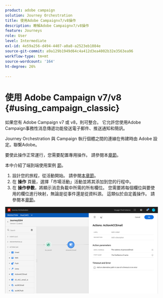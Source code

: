 ```yaml
---
product: adobe campaign
solution: Journey Orchestration
title: 使用Adobe Campaignv7/v8操作
description: 瞭解Adobe Campaignv7/v8操作
feature: Journeys
role: User
level: Intermediate
exl-id: 4e59a256-d494-4407-a0a8-a2523eb1084e
source-git-commit: a9a129b1949d64c4a412d3ea4002b32e3563ea96
workflow-type: tm+mt
source-wordcount: '164'
ht-degree: 26%

---
```


# 使用 Adobe Campaign v7/v8 {#using_campaign_classic}

如果您有 Adobe Campaign v7 或 v8，則可整合。 它允許您使用Adobe Campaign事務性消息傳遞功能發送電子郵件、推送通知和簡訊。

Journey Orchestration 與 Campaign 執行個體之間的連線在佈建時由 Adobe 設定。聯繫Adobe。

要使此操作正常運行，您需要配置專用操作。 請參閱本[章節](../action/acc-action.md)。

本中介紹了端到端使用案例 [節](../usecase/campaign-classic-use-case.md)。

1. 設計您的旅程，從活動開始。 請參閱[本章節](../building-journeys/journey.md)。
1. 在 **操作** 頁籤，選擇「市場活動」活動並將其添加到您的行程中。
1. 在 **操作參數**，將顯示消息負載中所需的所有欄位。 您需要將每個欄位與要使用的欄位進行映射，無論是從事件還是從資料源。 這類似於自定義操作。 請參閱本[章節](../building-journeys/using-custom-actions.md)。

![](../assets/accintegration2.png)
